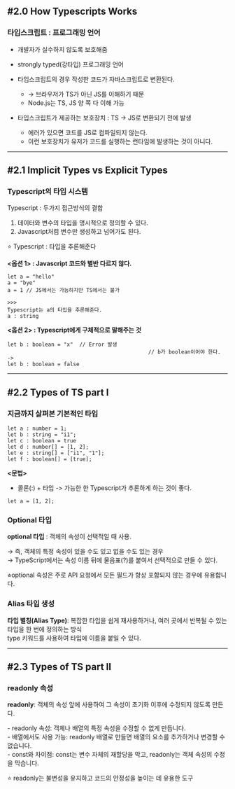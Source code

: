 <h2>#2.0 How Typescripts Works</h2>
<h3>타입스크립트 : 프로그래밍 언어</h3>

- 개발자가 실수하지 않도록 보호해줌
- strongly typed(강타입) 프로그래밍 언어

- 타입스크립트의 경우 작성한 코드가 자바스크립트로 변환된다.
    - → 브라우저가 TS가 아닌 JS를 이해하기 때문
    - Node.js는 TS, JS 양 쪽 다 이해 가능
- 타입스크립트가 제공하는 보호장치 : TS → JS로 변환되기 전에 발생
    - 에러가 있으면 코드를 JS로 컴파일되지 않는다.
    - 이런 보호장치가 유저가 코드를 실행하는 런타임에 발생하는 것이 아니다.
<hr>
<h2>#2.1 Implicit Types vs Explicit Types</h2>
<h3>Typescript의 타입 시스템</h3>

Typescript : 두가지 접근방식의 결합

1. 데이터와 변수의 타입을 명시적으로 정의할 수 있다.
2. Javascript처럼 변수만 생성하고 넘어가도 된다.

⭐️ Typescript : 타입을 추론해준다

<p><b><옵션 1> : Javascript 코드와 별반 다르지 않다.</b></p>

```
let a = "hello"
a = "bye"
a = 1 // JS에서는 가능하지만 TS에서는 불가

>>>
Typescript는 a의 타입을 추론해준다.
a : string
```

<p><b><옵션 2> : Typescript에게 구체적으로 말해주는 것</b></p>

```
let b : boolean = "x"  // Error 발생
											 // b가 boolean이어야 한다.
->
let b : boolean = false
```

<hr>
<h2>#2.2 Types of TS part Ⅰ</h2>
<h3>지금까지 살펴본 기본적인 타입</h3>

```
let a : number = 1;
let b : string = "i1";
let c : boolean = true
let d : number[] = [1, 2];
let e : string[] = ["i1", "1"];
let f : boolean[] = [true];
```

<b><문법></b>
- 콜론(:) + 타입
-> 가능한 한 Typescript가 추론하게 하는 것이 좋다.
```
let a = [1, 2];
```

<h3>Optional 타입</h3>
<p><b>optional 타입</b> : 객체의 속성이 선택적일 때 사용.<br></p>
<p>→ 즉, 객체의 특정 속성이 있을 수도 있고 없을 수도 있는 경우<br>
→ TypeScript에서는 속성 이름 뒤에 물음표(?)를 붙여서 선택적으로 만들 수 있다.</p>
<p>⭐︎optional 속성은 주로 API 요청에서 모든 필드가 항상 포함되지 않는 경우에 유용합니다.</p>



<h3>Alias 타입 생성</h3>
<p><b>타입 별칭(Alias Type)</b>: 복잡한 타입을 쉽게 재사용하거나, 여러 곳에서 반복될 수 있는 타입을 한 번에 정의하는 방식<br>type 키워드를 사용하여 타입에 이름을 붙일 수 있다.</p>

<hr>
<h2>#2.3 Types of TS part Ⅱ</h2>
<h3>readonly 속성</h3>
<p><b>readonly</b>: 객체의 속성 앞에 사용하여 그 속성이 초기화 이후에 수정되지 않도록 만든다.</p>
<p>- readonly 속성: 객체나 배열의 특정 속성을 수정할 수 없게 만듭니다.<br>
- 배열에서도 사용 가능: readonly 배열로 만들면 배열의 요소를 추가하거나 변경할 수 없습니다.<br>
- const와 차이점: const는 변수 자체의 재할당을 막고, readonly는 객체 속성의 수정을 막습니다.</p>
<p>⭐️ readonly는 불변성을 유지하고 코드의 안정성을 높이는 데 유용한 도구</p>

